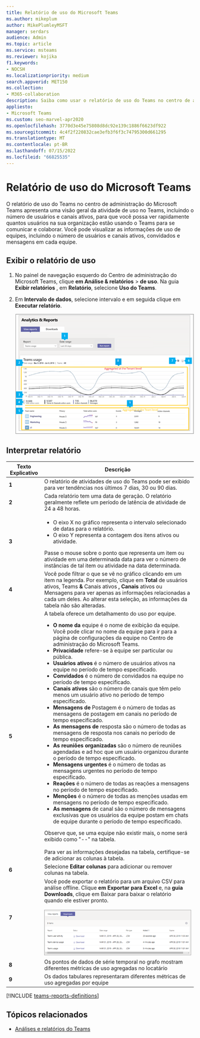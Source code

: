 ```yaml
---
title: Relatório de uso do Microsoft Teams
ms.author: mikeplum
author: MikePlumleyMSFT
manager: serdars
audience: Admin
ms.topic: article
ms.service: msteams
ms.reviewer: kojika
f1.keywords:
- NOCSH
ms.localizationpriority: medium
search.appverid: MET150
ms.collection:
- M365-collaboration
description: Saiba como usar o relatório de uso do Teams no centro de administração do Microsoft Teams para obter uma visão geral das atividades to Teams na sua organização.
appliesto:
- Microsoft Teams
ms.custom: seo-marvel-apr2020
ms.openlocfilehash: 3770d3e45e75808d8dc92e139c1886f6623df922
ms.sourcegitcommit: 4c4f2f220832cae3efb3f6f3c74795300d661295
ms.translationtype: MT
ms.contentlocale: pt-BR
ms.lasthandoff: 07/15/2022
ms.locfileid: "66825535"
---
```

# <a name="microsoft-teams-usage-report"></a>Relatório de uso do Microsoft Teams

O relatório de uso do Teams no centro de administração do Microsoft Teams apresenta uma visão geral da atividade de uso no Teams, incluindo o número de usuários e canais ativos, para que você possa ver rapidamente quantos usuários na sua organização estão usando o Teams para se comunicar e colaborar. Você pode visualizar as informações de uso de equipes, incluindo o número de usuários e canais ativos, convidados e mensagens em cada equipe.

## <a name="view-the-usage-report"></a>Exibir o relatório de uso

1. No painel de navegação esquerdo do Centro de administração do Microsoft Teams, clique **em Análise & relatórios** > **de uso**. Na guia **Exibir relatórios** , em **Relatório**, selecione **Uso do Teams**.
2. Em **Intervalo de dados**, selecione intervalo e em seguida clique em **Executar relatório**.

    ![Captura de tela do relatório de uso do Teams no Centro de administração do Teams com textos explicativo.](../media/teams-reports-teams-usage-with-callouts1.png "Captura de tela do relatório de uso do Teams no Centro de administração do Teams com textos explicativo")

## <a name="interpret-the-report"></a>Interpretar relatório

|Texto Explicativo |Descrição  |
|--------|-------------|
|**1**   |O relatório de atividades de uso do Teams pode ser exibido para ver tendências nos últimos 7 dias, 30 ou 90 dias. |
|**2**   |Cada relatório tem uma data de geração. O relatório geralmente reflete um período de latência de atividade de 24 a 48 horas. |
|**3**   |<ul><li>O eixo X no gráfico representa o intervalo selecionado de datas para o relatório.</li> <li> O eixo Y representa a contagem dos itens ativos ou atividade.</li> </ul>Passe o mouse sobre o ponto que representa um item ou atividade em uma determinada data para ver o número de instâncias de tal item ou atividade na data determinada.|
|**4**   |Você pode filtrar o que se vê no gráfico clicando em um item na legenda. Por exemplo, clique em **Total** de usuários ativos, Teams **&** Canais ativos **, Canais** ativos ou  Mensagens para ver apenas as informações relacionadas a cada um deles. Ao alterar esta seleção, as informações da tabela não são alteradas. |
|**5**   |A tabela oferece um detalhamento do uso por equipe. <ul><li>**O nome da** equipe é o nome de exibição da equipe. Você pode clicar no nome da equipe para ir para a página de configurações da equipe no Centro de administração do Microsoft Teams. </li> <li>**Privacidade** refere-se à equipe ser particular ou pública.</li> <li>**Usuários ativos** é o número de usuários ativos na equipe no período de tempo especificado.</li><li>**Convidados** é o número de convidados na equipe no período de tempo especificado.</li> <li>**Canais ativos** são o número de canais que têm pelo menos um usuário ativo no período de tempo especificado.</li> <li>**Mensagens de** Postagem é o número de todas as mensagens de postagem em canais no período de tempo especificado.</li> <li>**As mensagens de** resposta são o número de todas as mensagens de resposta nos canais no período de tempo especificado.</li> <li>**As reuniões organizadas** são o número de reuniões agendadas e ad hoc que um usuário organizou durante o período de tempo especificado. </li><li>**Mensagens urgentes** é o número de todas as mensagens urgentes no período de tempo especificado.</li><li>**Reações** é o número de todas as reações a mensagens no período de tempo especificado.</li><li>**Menções** é o número de todas as menções usadas em mensagens no período de tempo especificado.</li><li>**As mensagens** de canal são o número de mensagens exclusivas que os usuários da equipe postam em chats de equipe durante o período de tempo especificado.</li> </li> </ul>Observe que, se uma equipe não existir mais, o nome será exibido como "--" na tabela. <br><br>Para ver as informações desejadas na tabela, certifique-se de adicionar as colunas à tabela. |
|**6**   |Selecione **Editar colunas** para adicionar ou remover colunas na tabela.|
|**7**   |Você pode exportar o relatório para um arquivo CSV para análise offline. Clique **em Exportar para Excel** e, na **guia Downloads**, clique em  Baixar para baixar o relatório quando ele estiver pronto.<br><br>![Captura de tela da guia Downloads mostrando os relatórios exportados a serem baixados.](../media/teams-reports-export-to-csv.png)|
|**8** |Os pontos de dados de série temporal no grafo mostram diferentes métricas de uso agregadas no locatário|
|**9** |Os dados tabulares representaram diferentes métricas de uso agregadas por equipe|

[!INCLUDE [teams-reports-definitions](../includes/teams-reports-definitions.md)]

## <a name="related-topics"></a>Tópicos relacionados

- [Análises e relatórios do Teams](teams-reporting-reference.md)
